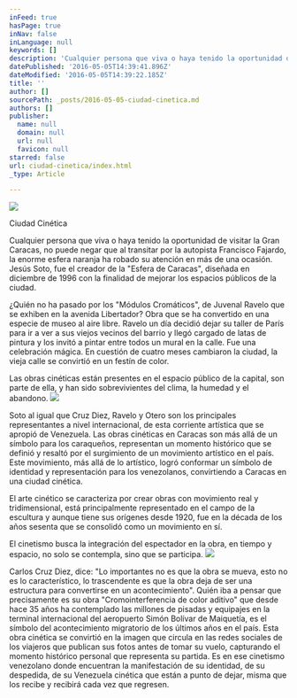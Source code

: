 ```yaml
---
inFeed: true
hasPage: true
inNav: false
inLanguage: null
keywords: []
description: 'Cualquier persona que viva o haya tenido la oportunidad de visitar la Gran Caracas, no puede negar que al transitar por la autopista Francisco Fajardo, la enorme esfera naranja ha robado su atención en más de una ocasión. Jesús Soto, fue el creador de la “Esfera de Caracas”, diseñada en diciembre de 1996 con la finalidad de mejorar los espacios públicos de la ciudad.'
datePublished: '2016-05-05T14:39:41.896Z'
dateModified: '2016-05-05T14:39:22.185Z'
title: ''
author: []
sourcePath: _posts/2016-05-05-ciudad-cinetica.md
authors: []
publisher:
  name: null
  domain: null
  url: null
  favicon: null
starred: false
url: ciudad-cinetica/index.html
_type: Article

---
```

![](https://the-grid-user-content.s3-us-west-2.amazonaws.com/720f9401-920e-4eb0-9a3a-dbe0238874cc.jpg)

Ciudad Cinética

Cualquier persona que viva o haya tenido la oportunidad de visitar la Gran Caracas, no puede negar que al transitar por la autopista Francisco Fajardo, la enorme esfera naranja ha robado su atención en más de una ocasión. Jesús Soto, fue el creador de la "Esfera de Caracas", diseñada en diciembre de 1996 con la finalidad de mejorar los espacios públicos de la ciudad.

¿Quién no ha pasado por los "Módulos Cromáticos", de Juvenal Ravelo que se exhiben en la avenida Libertador? Obra que se ha convertido en una especie de museo al aire libre. Ravelo un día decidió dejar su taller de París para ir a ver a sus viejos vecinos del barrio y llegó cargado de latas de pintura y los invitó a pintar entre todos un mural en la calle. Fue una celebración mágica. En cuestión de cuatro meses cambiaron la ciudad, la vieja calle se convirtió en un festín de color.

Las obras cinéticas están presentes en el espacio público de la capital, son parte de ella, y han sido sobrevivientes del clima, la humedad y el abandono.
![](https://the-grid-user-content.s3-us-west-2.amazonaws.com/be2bba7d-dece-4bfa-beaf-3c7c40a4ffbc.jpg)

Soto al igual que Cruz Diez, Ravelo y Otero son los principales representantes a nivel internacional, de esta corriente artística que se apropió de Venezuela. Las obras cinéticas en Caracas son más allá de un símbolo para los caraqueños, representan un momento histórico que se definió y resaltó por el surgimiento de un movimiento artístico en el país. Este movimiento, más allá de lo artístico, logró conformar un símbolo de identidad y representación para los venezolanos, convirtiendo a Caracas en una ciudad cinética.

El arte cinético se caracteriza por crear obras con movimiento real y tridimensional, está principalmente representado en el campo de la escultura y aunque tiene sus orígenes desde 1920, fue en la década de los años sesenta que se consolidó como un movimiento en sí.

El cinetismo busca la integración del espectador en la obra, en tiempo y espacio, no solo se contempla, sino que se participa.
![](https://the-grid-user-content.s3-us-west-2.amazonaws.com/5c94822c-e553-43c0-b3ad-548664773759.jpg)

Carlos Cruz Diez, dice: "Lo importantes no es que la obra se mueva, esto no es lo característico, lo trascendente es que la obra deja de ser una estructura para convertirse en un acontecimiento". Quién iba a pensar que precisamente es su obra "Cromointerferencia de color aditivo" que desde hace 35 años ha contemplado las millones de pisadas y equipajes en la terminal internacional del aeropuerto Simón Bolívar de Maiquetía, es el símbolo del acontecimiento migratorio de los últimos años en el país. Esta obra cinética se convirtió en la imagen que circula en las redes sociales de los viajeros que publican sus fotos antes de tomar su vuelo, capturando el momento histórico personal que representa su partida. Es en ese cinetismo venezolano donde encuentran la manifestación de su identidad, de su despedida, de su Venezuela cinética que están a punto de dejar, misma que los recibe y recibirá cada vez que regresen.